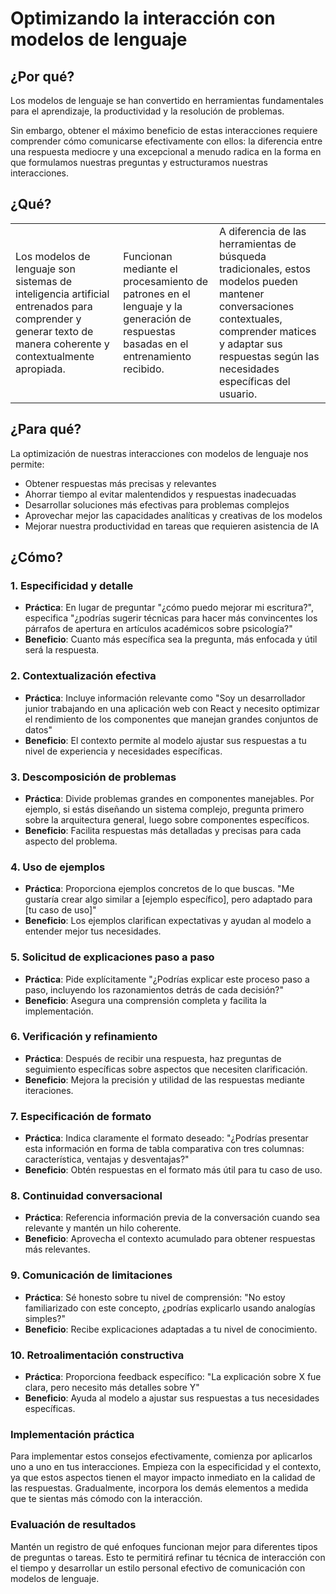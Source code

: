 # Optimizando la interacción con modelos de lenguaje

## ¿Por qué?

Los modelos de lenguaje se han convertido en herramientas fundamentales para el aprendizaje, la productividad y la resolución de problemas. 

Sin embargo, obtener el máximo beneficio de estas interacciones requiere comprender cómo comunicarse efectivamente con ellos: la diferencia entre una respuesta mediocre y una excepcional a menudo radica en la forma en que formulamos nuestras preguntas y estructuramos nuestras interacciones.

## ¿Qué?

||||
|-|-|-|
|Los modelos de lenguaje son sistemas de inteligencia artificial entrenados para comprender y generar texto de manera coherente y contextualmente apropiada.|Funcionan mediante el procesamiento de patrones en el lenguaje y la generación de respuestas basadas en el entrenamiento recibido.|A diferencia de las herramientas de búsqueda tradicionales, estos modelos pueden mantener conversaciones contextuales, comprender matices y adaptar sus respuestas según las necesidades específicas del usuario.|

## ¿Para qué?

La optimización de nuestras interacciones con modelos de lenguaje nos permite:
- Obtener respuestas más precisas y relevantes
- Ahorrar tiempo al evitar malentendidos y respuestas inadecuadas
- Desarrollar soluciones más efectivas para problemas complejos
- Aprovechar mejor las capacidades analíticas y creativas de los modelos
- Mejorar nuestra productividad en tareas que requieren asistencia de IA

## ¿Cómo?

### 1. Especificidad y detalle

- **Práctica**: En lugar de preguntar "¿cómo puedo mejorar mi escritura?", especifica "¿podrías sugerir técnicas para hacer más convincentes los párrafos de apertura en artículos académicos sobre psicología?"
- **Beneficio**: Cuanto más específica sea la pregunta, más enfocada y útil será la respuesta.

### 2. Contextualización efectiva

- **Práctica**: Incluye información relevante como "Soy un desarrollador junior trabajando en una aplicación web con React y necesito optimizar el rendimiento de los componentes que manejan grandes conjuntos de datos"
- **Beneficio**: El contexto permite al modelo ajustar sus respuestas a tu nivel de experiencia y necesidades específicas.

### 3. Descomposición de problemas

- **Práctica**: Divide problemas grandes en componentes manejables. Por ejemplo, si estás diseñando un sistema complejo, pregunta primero sobre la arquitectura general, luego sobre componentes específicos.
- **Beneficio**: Facilita respuestas más detalladas y precisas para cada aspecto del problema.

### 4. Uso de ejemplos

- **Práctica**: Proporciona ejemplos concretos de lo que buscas. "Me gustaría crear algo similar a [ejemplo específico], pero adaptado para [tu caso de uso]"
- **Beneficio**: Los ejemplos clarifican expectativas y ayudan al modelo a entender mejor tus necesidades.

### 5. Solicitud de explicaciones paso a paso

- **Práctica**: Pide explícitamente "¿Podrías explicar este proceso paso a paso, incluyendo los razonamientos detrás de cada decisión?"
- **Beneficio**: Asegura una comprensión completa y facilita la implementación.

### 6. Verificación y refinamiento

- **Práctica**: Después de recibir una respuesta, haz preguntas de seguimiento específicas sobre aspectos que necesiten clarificación.
- **Beneficio**: Mejora la precisión y utilidad de las respuestas mediante iteraciones.

### 7. Especificación de formato

- **Práctica**: Indica claramente el formato deseado: "¿Podrías presentar esta información en forma de tabla comparativa con tres columnas: característica, ventajas y desventajas?"
- **Beneficio**: Obtén respuestas en el formato más útil para tu caso de uso.

### 8. Continuidad conversacional

- **Práctica**: Referencia información previa de la conversación cuando sea relevante y mantén un hilo coherente.
- **Beneficio**: Aprovecha el contexto acumulado para obtener respuestas más relevantes.

### 9. Comunicación de limitaciones

- **Práctica**: Sé honesto sobre tu nivel de comprensión: "No estoy familiarizado con este concepto, ¿podrías explicarlo usando analogías simples?"
- **Beneficio**: Recibe explicaciones adaptadas a tu nivel de conocimiento.

### 10. Retroalimentación constructiva

- **Práctica**: Proporciona feedback específico: "La explicación sobre X fue clara, pero necesito más detalles sobre Y"
- **Beneficio**: Ayuda al modelo a ajustar sus respuestas a tus necesidades específicas.

### Implementación práctica

Para implementar estos consejos efectivamente, comienza por aplicarlos uno a uno en tus interacciones. Empieza con la especificidad y el contexto, ya que estos aspectos tienen el mayor impacto inmediato en la calidad de las respuestas. Gradualmente, incorpora los demás elementos a medida que te sientas más cómodo con la interacción.

### Evaluación de resultados

Mantén un registro de qué enfoques funcionan mejor para diferentes tipos de preguntas o tareas. Esto te permitirá refinar tu técnica de interacción con el tiempo y desarrollar un estilo personal efectivo de comunicación con modelos de lenguaje.
